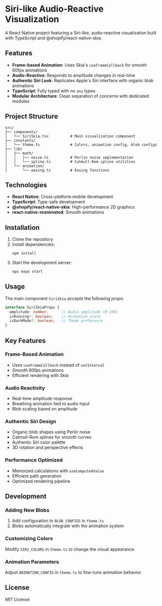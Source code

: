# Siri-like Audio-Reactive Visualization

A React Native project featuring a Siri-like, audio-reactive visualization built with TypeScript and @shopify/react-native-skia.

## Features

- **Frame-based Animation**: Uses Skia's `useFrameCallback` for smooth 60fps animations
- **Audio-Reactive**: Responds to amplitude changes in real-time
- **Authentic Siri Look**: Replicates Apple's Siri interface with organic blob animations
- **TypeScript**: Fully typed with no `any` types
- **Modular Architecture**: Clean separation of concerns with dedicated modules

## Project Structure

```
src/
├── components/
│   └── SiriSkia.tsx          # Main visualization component
├── constants/
│   └── theme.ts              # Colors, animation config, blob configs
├── lib/
│   ├── math/
│   │   ├── noise.ts          # Perlin noise implementation
│   │   └── spline.ts         # Catmull-Rom spline utilities
│   └── animation/
│       └── easing.ts         # Easing functions
```

## Technologies

- **React Native**: Cross-platform mobile development
- **TypeScript**: Type-safe development
- **@shopify/react-native-skia**: High-performance 2D graphics
- **react-native-reanimated**: Smooth animations

## Installation

1. Clone the repository
2. Install dependencies:
   ```bash
   npm install
   ```
3. Start the development server:
   ```bash
   npx expo start
   ```

## Usage

The main component `SiriSkia` accepts the following props:

```typescript
interface SiriSkiaProps {
  amplitude: number;      // Audio amplitude (0-100)
  isRunning?: boolean;    // Animation state
  isDarkMode?: boolean;   // Theme preference
}
```

## Key Features

### Frame-Based Animation
- Uses `useFrameCallback` instead of `setInterval`
- Smooth 60fps animations
- Efficient rendering with Skia

### Audio Reactivity
- Real-time amplitude response
- Breathing animation tied to audio input
- Blob scaling based on amplitude

### Authentic Siri Design
- Organic blob shapes using Perlin noise
- Catmull-Rom splines for smooth curves
- Authentic Siri color palette
- 3D rotation and perspective effects

### Performance Optimized
- Memoized calculations with `useComputedValue`
- Efficient path generation
- Optimized rendering pipeline

## Development

### Adding New Blobs
1. Add configuration to `BLOB_CONFIGS` in `theme.ts`
2. Blobs automatically integrate with the animation system

### Customizing Colors
Modify `SIRI_COLORS` in `theme.ts` to change the visual appearance.

### Animation Parameters
Adjust `ANIMATION_CONFIG` in `theme.ts` to fine-tune animation behavior.

## License

MIT License 